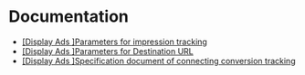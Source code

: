 # Documentation

- [[Display Ads ]Parameters for impression tracking](impression_tracking-parameter.md)
- [[Display Ads ]Parameters for Destination URL](linkurl_tracking-parameter.md)
- [[Display Ads ]Specification document of connecting conversion tracking](cv_inapp.md)
